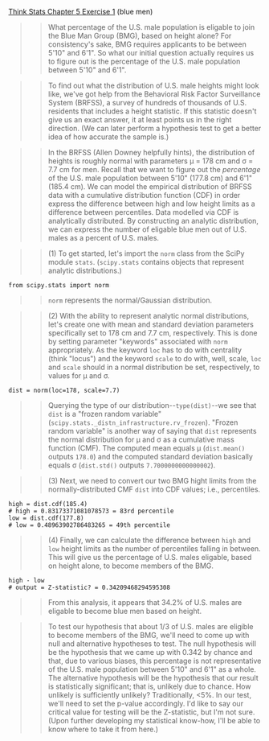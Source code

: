 [Think Stats Chapter 5 Exercise 1](http://greenteapress.com/thinkstats2/html/thinkstats2006.html#toc50) (blue men)

>> What percentage of the U.S. male population is eligable to join the Blue Man Group (BMG), based on height alone? For consistency's sake, BMG requires applicants to be between 5'10" and 6'1". So what our initial question actually requires us to figure out is the percentage of the U.S. male population between 5'10" and 6'1".  

>> To find out what the distribution of U.S. male heights might look like, we've got help from the Behavioral Risk Factor Surveillance System (BRFSS), a survey of hundreds of thousands of U.S. residents that includes a height statistic. If this statistic doesn't give us an exact answer, it at least points us in the right direction. (We can later perform a hypothesis test to get a better idea of how accurate the sample is.) 

>> In the BRFSS (Allen Downey helpfully hints), the distribution of heights is roughly normal with parameters µ = 178 cm and σ = 7.7 cm for men. Recall that we want to figure out the *percentage* of the U.S. male population between 5'10" (177.8 cm) and 6'1" (185.4 cm). We can model the empirical distribution of BRFSS data with a cumulative distribution function (CDF) in order express the difference between high and low height limits as a difference between percentiles. Data modelled via CDF is analytically distributed. By constructing an analytic distribution, we can express the number of eligable blue men out of U.S. males as a percent of U.S. males.

>> (1) To get started, let's import the `norm` class from the SciPy module `stats`. (`scipy.stats` contains objects that represent analytic distributions.)
```
from scipy.stats import norm
```
>> `norm` represents the normal/Gaussian distribution.

>> (2) With the ability to represent analytic normal distributions, let's create one with mean and standard deviation parameters specifically set to 178 cm and 7.7 cm, respectively. This is done by setting parameter "keywords" associated with `norm` appropriately. As the keyword `loc` has to do with centrality (think "locus") and the keyword `scale` to do with, well, scale, `loc` and `scale` should in a normal distribution be set, respectively, to values for µ and σ. 
```
dist = norm(loc=178, scale=7.7)
```
>> Querying the type of our distribution--`type(dist)`--we see that `dist` is a "frozen random variable" (`scipy.stats._distn_infrastructure.rv_frozen`). "Frozen random variable" is another way of saying that `dist` represents the normal distribution for µ and σ as a cumulative mass function (CMF). The computed mean equals µ (`dist.mean()` outputs `178.0`) and the computed standard deviation basically equals σ (`dist.std()` outputs `7.7000000000000002`).

>> (3) Next, we need to convert our two BMG hight limits from the normally-distributed CMF `dist` into CDF values; i.e., percentiles. 
```
high = dist.cdf(185.4)
# high = 0.83173371081078573 = 83rd percentile
low = dist.cdf(177.8)    
# low = 0.48963902786483265 = 49th percentile
```
>> (4) Finally, we can calculate the difference between `high` and `low` height limits as the number of percentiles falling in between. This will give us the percentage of U.S. males eligable, based on height alone, to become members of the BMG.
```
high - low
# output = Z-statistic? = 0.34209468294595308
```
>> From this analysis, it appears that 34.2% of U.S. males are eligable to become blue men based on height.

>> To test our hypothesis that about 1/3 of U.S. males are eligible to become members of the BMG, we'll need to come up with null and alternative hypotheses to test. The null hypothesis will be the hypothesis that we came up with 0.342 by chance and that, due to various biases, this percentage is not representative of the U.S. male population between 5'10" and 6'1" as a whole. The alternative hypothesis will be the hypothesis that our result is statistically significant; that is, unlikely due to chance. How unlikely is sufficiently unlikely? Traditionally, <5%. In our test, we'll need to set the p-value accordingly. I'd like to say our critical value for testing will be the Z-statistic, but I'm not sure. (Upon further developing my statistical know-how, I'll be able to know where to take it from here.)